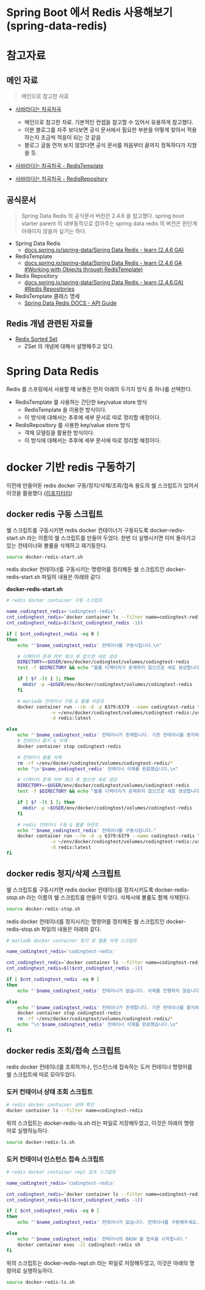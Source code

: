 # Spring Boot 에서 Redis 사용해보기 (spring-data-redis)

# 참고자료

## 메인 자료

> 메인으로 참고한 자료

- [사바라다는 차곡차곡](https://sabarada.tistory.com)
  - 메인으로 참고한 자료. 기본적인 컨셉을 참고할 수 있어서 유용하게 참고했다.
  - 이분 블로그를 자주 보다보면 공식 문서에서 필요한 부분을 어떻게 찾아서 적용하는지 조금씩 적응이 되는 것 같음
  - 블로그 글을 먼저 보지 않았다면 공식 문서를 처음부터 끝까지 정독하다가 지쳤을 듯.

- [사바라다는 차곡차곡 - RedisTemplate](https://sabarada.tistory.com/105)
- [사바라다는 차곡차곡 - RedisRepository](https://sabarada.tistory.com/106)



## 공식문서

> Spring Data Redis 의 공식문서 버전은 2.4.6 을 참고했다. spring boot starter parent 의 내부동작으로 잡아주는 spring data redis 의 버전은 한단계 아래이지 않을까 싶기는 하다. 

- Spring Data Redis
  - [docs.spring.io/spring-data/Spring Data Redis - learn (2.4.6 GA)](https://docs.spring.io/spring-data/redis/docs/2.4.6/reference/html/#reference)
- RedisTemplate 
  - [docs.spring.io/spring-data/Spring Data Redis - learn (2.4.6 GA #Working with Objects through RedisTemplate)](https://docs.spring.io/spring-data/redis/docs/2.4.6/reference/html/#redis:template)
- Redis Repository
  - [docs.spring.io/spring-data/Spring Data Redis - learn (2.4.6.GA) #Redis Repositories](https://docs.spring.io/spring-data/redis/docs/2.4.6/reference/html/#reference)
- RedisTemplate 클래스 명세 
  - [Spring Data Redis DOCS - API Guide](https://docs.spring.io/spring-data/redis/docs/2.4.6/api/org/springframework/data/redis/core/RedisTemplate.html)



## Redis 개념 관련된 자료들

- [Redis Sorted Set](https://jupiny.com/2020/03/28/redis-sorted-set/)
  - ZSet 의 개념에 대해서 설명해주고 있다.



# Spring Data Redis

Redis 를 스프링에서 사용할 때 보통은 먼저 아래의 두가지 방식 중 하나를 선택한다.

- RedisTemplate 를 사용하는 간단한 key/value store 방식
  - RedisTemplate 을 이용한 방식이다. 
  - 이 방식에 대해서는 추후에 세부 문서로 따로 정리할 예정이다.
- RedisRepository 를 사용한 key/value store 방식
  - 객체 모델링을 활용한 방식이다.
  - 이 방식에 대해서는 추후에 세부 문서에 따로 정리할 예정이다.



# docker 기반 redis 구동하기

이전에 만들어둔 redis docker 구동/정지/삭제/조회/접속 용도의 쉘 스크립트가 있어서 이것을 활용했다.([리포지터리](https://github.com/soongujung/docker-scripts))

## docker redis 구동 스크립트

쉘 스크립트를 구동시키면 redis docker 컨테이너가 구동되도록 docker-redis-start.sh 라는 이름의 쉘 스크립트를 만들어 두었다. 한번 더 실행시키면 이미 돌아가고 있는 컨테이너와 볼륨을 삭제하고 재기동한다.

```bash
source docker-redis-start.sh
```



redis docker 컨테이너를 구동시키는 명령어를 정리해둔 쉘 스크립트인 docker-redis-start.sh 파일의 내용은 아래와 같다.  

**docker-redis-start.sh**

```bash
# redis docker container 구동 스크립트

name_codingtest_redis='codingtest-redis'
cnt_codingtest_redis=`docker container ls --filter name=codingtest-redis | wc -l`
cnt_codingtest_redis=$(($cnt_codingtest_redis -1))

if [ $cnt_codingtest_redis -eq 0 ]
then
    echo "'$name_codingtest_redis' 컨테이너를 구동시킵니다.\n"

    # 디렉터리 존재 여부 체크 후 없으면 새로 생성
    DIRECTORY=~$USER/env/docker/codingtest/volumes/codingtest-redis
    test -f $DIRECTORY && echo "볼륨 디렉터리가 존재하지 않으므로 새로 생성합니다.\n"

    if [ $? -lt 1 ]; then
      mkdir -p ~$USER/env/docker/codingtest/volumes/codingtest-redis
    fi

    # mariadb 컨테이너 구동 & 볼륨 마운트
    docker container run --rm -d -p 6379:6379 --name codingtest-redis \
                -v ~/env/docker/codingtest/volumes/codingtest-redis:/usr/local/etc/redis \
                -d redis:latest

else
    echo "'$name_codingtest_redis' 컨테이너가 존재합니다. 기존 컨테이너를 중지하고 삭제합니다."
    # 컨테이너 중지 & 삭제
    docker container stop codingtest-redis

    # 컨테이너 볼륨 삭제
    rm -rf ~/env/docker/codingtest/volumes/codingtest-redis/*
    echo "\n'$name_codingtest_redis' 컨테이너 삭제를 완료했습니다.\n"

    # 디렉터리 존재 여부 체크 후 없으면 새로 생성
    DIRECTORY=~$USER/env/docker/codingtest/volumes/codingtest-redis
    test -f $DIRECTORY && echo "볼륨 디렉터리가 존재하지 않으므로 새로 생성합니다.\n"

    if [ $? -lt 1 ]; then
      mkdir -p ~$USER/env/docker/codingtest/volumes/codingtest-redis
    fi

    # redis 컨테이너 구동 & 볼륨 마운트
    echo "'$name_codingtest_redis' 컨테이너를 구동시킵니다."
    docker container run --rm -d -p 6379:6379 --name codingtest-redis \
                -v ~/env/docker/codingtest/volumes/codingtest-redis:/usr/local/etc/redis \
                -d redis:latest
fi
```



## docker redis 정지/삭제 스크립트

쉘 스크립트를 구동시키면 redis docker 컨테이너를 정지시키도록 docker-redis-stop.sh 라는 이름의 쉘 스크립트를 만들어 두었다. 삭제시에 볼륨도 함께 삭제된다.

```bash
source docker-redis-stop.sh
```



redis docker 컨테이너를 정지시키는 명령어를 정리해둔 쉘 스크립트인 docker-redis-stop.sh 파일의 내용은 아래와 같다.  

```bash
# mariadb docker container 중지 및 볼륨 삭제 스크립트

name_codingtest_redis='codingtest-redis'

cnt_codingtest_redis=`docker container ls --filter name=codingtest-redis | wc -l`
cnt_codingtest_redis=$(($cnt_codingtest_redis -1))

if [ $cnt_codingtest_redis -eq 0 ]
then
    echo "'$name_codingtest_redis' 컨테이너가 없습니다. 삭제를 진행하지 않습니다."

else
    echo "'$name_codingtest_redis' 컨테이너가 존재합니다. 기존 컨테이너를 중지하고 삭제합니다."
    docker container stop codingtest-redis
    rm -rf ~/env/docker/codingtest/volumes/codingtest-redis/*
    echo "\n'$name_codingtest_redis' 컨테이너 삭제를 완료했습니다.\n"
fi

```



## docker redis 조회/접속 스크립트

redis docker 컨테이너를 조회하거나, 인스턴스에 접속하는 도커 컨테이너 명령어를 쉘 스크립트에 따로 모아두었다. 

### 도커 컨테이너 상태 조회 스크립트

```bash
# redis docker container 상태 확인
docker container ls --filter name=codingtest-redis
```



위의 스크립트는 docker-redis-ls.sh 라는 파일로 저장해두었고, 이것은 아래의 명령어로 실행하능하다.

```bash
source docker-redis-ls.sh
```





### 도커 컨테이너 인스턴스 접속 스크립트

```bash
# redis docker container repl 접속 스크립트

name_codingtest_redis='codingtest-redis'

cnt_codingtest_redis=`docker container ls --filter name=codingtest-redis | wc -l`
cnt_codingtest_redis=$(($cnt_codingtest_redis -1))

if [ $cnt_codingtest_redis -eq 0 ]
then
    echo "'$name_codingtest_redis' 컨테이너가 없습니다. 컨테이너를 구동해주세요."

else
    echo "'$name_codingtest_redis' 컨테이너의 BASH 쉘 접속을 시작합니다."
    docker container exec -it codingtest-redis sh
fi
```



위의 스크립트는 docker-redis-repl.sh 라는 파일로 저장해두었고, 이것은 아래의 명령어로 실행하능하다.

```bash
source docker-redis-ls.sh
```

